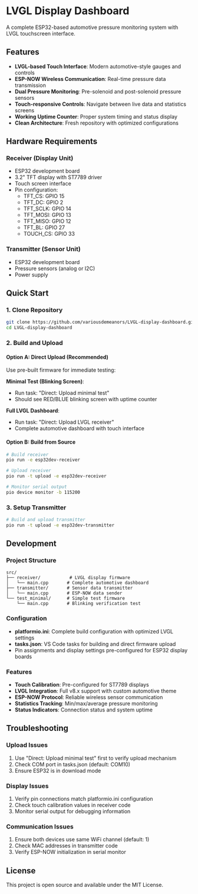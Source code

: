 # LVGL Display Dashboard

A complete ESP32-based automotive pressure monitoring system with LVGL touchscreen interface.

## Features

- **LVGL-based Touch Interface**: Modern automotive-style gauges and controls
- **ESP-NOW Wireless Communication**: Real-time pressure data transmission
- **Dual Pressure Monitoring**: Pre-solenoid and post-solenoid pressure sensors
- **Touch-responsive Controls**: Navigate between live data and statistics screens
- **Working Uptime Counter**: Proper system timing and status display
- **Clean Architecture**: Fresh repository with optimized configurations

## Hardware Requirements

### Receiver (Display Unit)
- ESP32 development board
- 3.2" TFT display with ST7789 driver
- Touch screen interface
- Pin configuration:
  - TFT_CS: GPIO 15
  - TFT_DC: GPIO 2
  - TFT_SCLK: GPIO 14
  - TFT_MOSI: GPIO 13
  - TFT_MISO: GPIO 12
  - TFT_BL: GPIO 27
  - TOUCH_CS: GPIO 33

### Transmitter (Sensor Unit)
- ESP32 development board
- Pressure sensors (analog or I2C)
- Power supply

## Quick Start

### 1. Clone Repository
```bash
git clone https://github.com/variousdemeanors/LVGL-display-dashboard.git
cd LVGL-display-dashboard
```

### 2. Build and Upload

#### Option A: Direct Upload (Recommended)
Use pre-built firmware for immediate testing:

**Minimal Test (Blinking Screen)**:
- Run task: "Direct: Upload minimal test"
- Should see RED/BLUE blinking screen with uptime counter

**Full LVGL Dashboard**:
- Run task: "Direct: Upload LVGL receiver"
- Complete automotive dashboard with touch interface

#### Option B: Build from Source
```bash
# Build receiver
pio run -e esp32dev-receiver

# Upload receiver
pio run -t upload -e esp32dev-receiver

# Monitor serial output
pio device monitor -b 115200
```

### 3. Setup Transmitter
```bash
# Build and upload transmitter
pio run -t upload -e esp32dev-transmitter
```

## Development

### Project Structure
```
src/
├── receiver/           # LVGL display firmware
│   └── main.cpp       # Complete automotive dashboard
├── transmitter/       # Sensor data transmitter
│   └── main.cpp       # ESP-NOW data sender
└── test_minimal/      # Simple test firmware
    └── main.cpp       # Blinking verification test
```

### Configuration
- **platformio.ini**: Complete build configuration with optimized LVGL settings
- **tasks.json**: VS Code tasks for building and direct firmware upload
- Pin assignments and display settings pre-configured for ESP32 display boards

### Features
- **Touch Calibration**: Pre-configured for ST7789 displays
- **LVGL Integration**: Full v8.x support with custom automotive theme
- **ESP-NOW Protocol**: Reliable wireless sensor communication
- **Statistics Tracking**: Min/max/average pressure monitoring
- **Status Indicators**: Connection status and system uptime

## Troubleshooting

### Upload Issues
1. Use "Direct: Upload minimal test" first to verify upload mechanism
2. Check COM port in tasks.json (default: COM10)
3. Ensure ESP32 is in download mode

### Display Issues
1. Verify pin connections match platformio.ini configuration
2. Check touch calibration values in receiver code
3. Monitor serial output for debugging information

### Communication Issues
1. Ensure both devices use same WiFi channel (default: 1)
2. Check MAC addresses in transmitter code
3. Verify ESP-NOW initialization in serial monitor

## License

This project is open source and available under the MIT License.